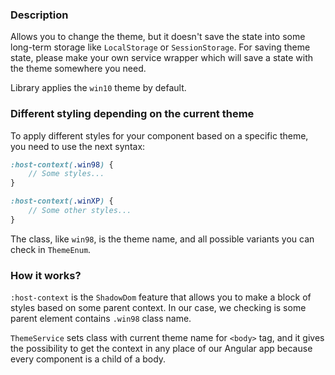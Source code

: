 ### Description

Allows you to change the theme, but it doesn't save the state into some long-term storage like `LocalStorage` or `SessionStorage`.
For saving theme state, please make your own service wrapper which will save a state with the theme somewhere you need.

Library applies the `win10` theme by default.


### Different styling depending on the current theme

To apply different styles for your component based on a specific theme, you need to use the next syntax:

```scss
:host-context(.win98) {
    // Some styles...
}

:host-context(.winXP) {
    // Some other styles...
}
```

The class, like `win98`, is the theme name, and all possible variants you can check in `ThemeEnum`.


### How it works?

`:host-context` is the `ShadowDom` feature that allows you to make a block of styles based on some parent context. In our case, we checking is some parent element contains `.win98` class name.

`ThemeService` sets class with current theme name for `<body>` tag, and it gives the possibility to get the context in any place of our Angular app because every component is a child of a body.

